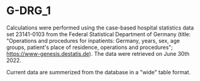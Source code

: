 # G-DRG_1

Calculations were performed using the case-based hospital statistics data set 23141-0103 from the Federal Statistical Department of Germany (title: "Operations and procedures for inpatients: Germany, years, sex, age groups, patient's place of residence, operations and procedures"; https://www-genesis.destatis.de). The data were retrieved on  June 30th 2022. 

Current data are summerized from the database in a "wide" table format. 
